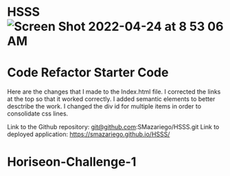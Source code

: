 # HSSS![Screen Shot 2022-04-24 at 8 53 06 AM](https://user-images.githubusercontent.com/102334091/164977764-8dc1068f-ca0a-48c3-80d5-7e3a46b1a031.png)


# Code Refactor Starter Code
Here are the changes that I made to the Index.html file.
I corrected the links at the top so that it worked correctly.
I added semantic elements to better desctribe the work. 
I changed the div id for multiple items in order to consolidate css lines.




Link to the Github repository: git@github.com:SMazariego/HSSS.git
Link to deployed application: https://smazariego.github.io/HSSS/
# Horiseon-Challenge-1

